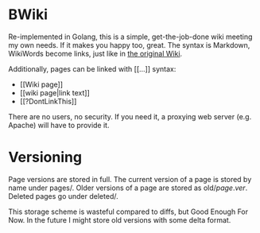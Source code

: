 BWiki
=====

Re-implemented in Golang, this is a simple, get-the-job-done wiki meeting my own needs.  If it makes you happy too, great.  The syntax is Markdown, WikiWords become links, just like in [the original Wiki](//wiki.c2.com).

Additionally, pages can be linked with [[...]] syntax:

- \[[Wiki page]]
- \[[wiki page|link text]]
- [[?DontLinkThis]]

There are no users, no security.  If you need it, a proxying web server (e.g. Apache) will have to provide it.


Versioning
==========

Page versions are stored in full.  The current version of a page is stored by name under pages/.  Older versions of a page are stored as old/_page_._ver_.  Deleted pages go under deleted/.

This storage scheme is wasteful compared to diffs, but Good Enough For Now.  In the future I might store old versions with some delta format.
